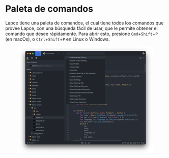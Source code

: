 # Paleta de comandos

Lapce tiene una paleta de comandos, el cual tiene todos los comandos que provee Lapce, con una búsqueda fácil de usar, que le permite obtener el comando que desee rápidamente. Para abrir esto, presione `Cmd`+`Shift`+`P` (en macOs), o `Ctrl`+`Shift`+`P` en Linux o Windows.

<figure><img src="../.gitbook/assets/command_palette.png" alt=""><figcaption></figcaption></figure>
